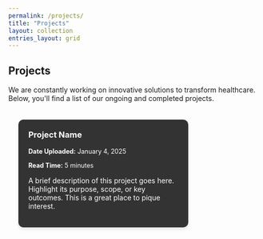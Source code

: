 ```yaml
---
permalink: /projects/
title: "Projects"
layout: collection
entries_layout: grid
---
```


## Projects

We are constantly working on innovative solutions to transform healthcare. Below, you'll find a list of our ongoing and completed projects.

<div style="display: flex; flex-wrap: wrap; justify-content: space-between; gap: 20px; max-width: 1200px; margin: 0 auto; padding: 20px;">

<!-- Project 1 -->
<a href="/projects/project-1/" style="text-decoration: none; color: inherit;">
  <div style="background-color: #333; border-radius: 10px; padding: 20px; width: 300px; text-align: left; color: white; box-shadow: 0px 4px 6px rgba(0, 0, 0, 0.1);">
    <h3 style="margin-top: 0; color: white;">Project Name</h3>
    <p style="font-size: 0.9em; margin-bottom: 5px;"><strong>Date Uploaded:</strong> January 4, 2025</p>
    <p style="font-size: 0.9em; margin-bottom: 10px;"><strong>Read Time:</strong> 5 minutes</p>
    <p>A brief description of this project goes here. Highlight its purpose, scope, or key outcomes. This is a great place to pique interest.</p>
  </div>
</a>

<!-- Template for Adding Future Projects -->
<!-- Uncomment and update the following block to add more projects -->
<!-- 
<a href="/projects/project-2/" style="text-decoration: none; color: inherit;">
  <div style="background-color: #333; border-radius: 10px; padding: 20px; width: 300px; text-align: left; color: white; box-shadow: 0px 4px 6px rgba(0, 0, 0, 0.1);">
    <h3 style="margin-top: 0; color: white;">Another Project Name</h3>
    <p style="font-size: 0.9em; margin-bottom: 5px;"><strong>Date Uploaded:</strong> [Insert Date]</p>
    <p style="font-size: 0.9em; margin-bottom: 10px;"><strong>Read Time:</strong> [Insert Time]</p>
    <p>A brief description of this project goes here. Provide a snapshot of its goals or progress.</p>
  </div>
</a>
-->

</div>
